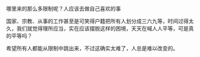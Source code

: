 哪里来的那么多限制呢？人应该去做自己喜欢的事

国家、宗教、从事的工作甚至是可笑得户籍把所有人划分成三六九等，时间过得太久，我们就觉得理所应当，实在应该摆脱这样的困境，天天在喊人人平等，可是真的平等吗？

希望所有人都能从限制中跳出来，不过这确实太难了，人总是难以改变的。